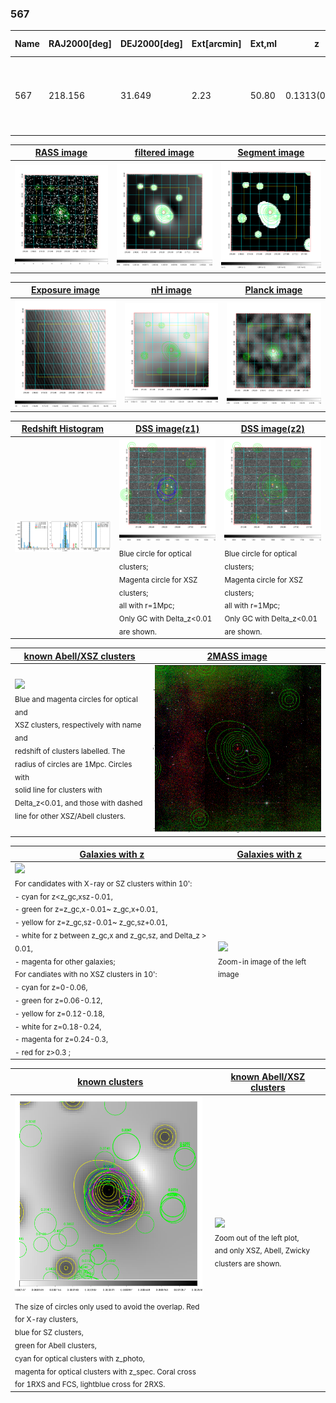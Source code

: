 <div STYLE="page-break-after: always;"></div>

### 567

|Name|RAJ2000[deg]|DEJ2000[deg] |Ext[arcmin]| Ext,ml | z | z_src| C|GC(XSZ,Delta_z<0.01)| GC(OPT,Delta_z<0.01)|GC| R_sig[arcmin] | R500[arcmin] | R500[Mpc]| CRsig[c/s] | CR500[c/s] |L500[1E44 erg/s]|F500[1E-12 erg/s/cm^2]| M500[1E14 Msun]|Tx[keV]|Cnt_sig|Beta|Rc[arcmin]|Comment|Alias|
|---|---|---|---|---|---|------|---|--------|---------|----------|---|---|---|---|---|---|---|---|---|---|---|---|---|---|
|567| 218.156| 31.649| 2.23| 50.80| 0.1313(0.005)| z1, z_xsz| B| MCXC, Tar, XB| A, N, W| A, C, F20, MCXC, N, PSZ2, Tar, W, XB| 27.662| 7.258| 1.018| 0.258(0.058)| 0.230(0.051)| 2.145(0.300)| 4.711(0.660)| 3.40(0.23)| 4.75(0.21)| 183.7| 0.630(-0.054+0.077)| 2.510(-0.593+0.741)| -| k258|

|[RASS image](../image/567/567_img.pdf)|[filtered image](../image/567/567_fil.pdf)|[Segment image](../image/567/567_seg.pdf)|
|-------------------|--------------------|-------------------|
| <img src="../image/567/567_img.png" width="300">  | <img src="../image/567/567_fil.png" width="300">   | <img src="../image/567/567_seg.png" width="300">  |

|[Exposure image](../image/567/567_mex.pdf)| [nH image](../image/567/567_nh.pdf)| [Planck image](../image/567/567_p.pdf)|
|-------------------|--------------------|-------------------|
|<img src="../image/567/567_mex.png" width="300">   | <img src="../image/567/567_nh.png" width="300">    | <img src="../image/567/567_p.png" width="300"> |

|[Redshift Histogram](../image/567/567_zg.pdf) | [DSS image(z1)](../image/567/567_dss_z1.pdf)      |  [DSS image(z2)](../image/567/567_dss_z2.pdf)    |
|-------------------|--------------------|-------------------|
|<img src="../image/567/567_zg.png" width="300"> |<img src="../image/567/567_dss_z1.png" width="300"> <sub><br>Blue circle for optical clusters; <br>Magenta circle for XSZ clusters; <br>all with r=1Mpc; <br>Only GC with Delta_z<0.01 are shown. </sub>| <img src="../image/567/567_dss_z2.png" width="300"><sub><br>Blue circle for optical clusters; <br>Magenta circle for XSZ clusters; <br>all with r=1Mpc; <br>Only GC with Delta_z<0.01 are shown. </sub> |

|[known Abell/XSZ clusters](../image/567/567_m.pdf) | [2MASS image](../image/567/567_2mass.pdf)      |
|-------------------|-------------------|
|<img src=../image/567/567_m.png width="300"> <br><sub>Blue and magenta circles for optical and <br>XSZ clusters, respectively with name and <br>redshift of clusters labelled. The <br>radius of circles are 1Mpc. Circles with <br>solid line for clusters with <br>Delta_z<0.01, and those with dashed <br>line for other XSZ/Abell clusters.        </sub>|<img src="../image/567/567_2mass.png" width="300">  |

|[Galaxies with z](../image/567/567_opt_ned.pdf) |[Galaxies with z](../image/567/567_opt_ned_zoom.pdf) |
|-------------------|-------------------|
| <img src=../image/567/567_opt_ned.png width="300"> <br><sub> For candidates with X-ray or SZ clusters within 10': <br> - cyan for z<z_gc,xsz-0.01, <br> - green for z=z_gc,x-0.01~ z_gc,x+0.01, <br> - yellow for z=z_gc,sz-0.01~ z_gc,sz+0.01, <br> - white for z between z_gc,x and z_gc,sz, and Delta_z > 0.01, <br> - magenta for other galaxies; <br>For candiates with no XSZ clusters in 10': <br> - cyan for z=0-0.06, <br> - green for z=0.06-0.12, <br> - yellow for z=0.12-0.18, <br> - white for z=0.18-0.24, <br> - magenta for z=0.24-0.3, <br> - red for z>0.3 ;  </sub>|<img src=../image/567/567_opt_ned_zoom.png width="300">  <br><sub> Zoom-in image of the left image</sub>|

|[known clusters](../image/567/567_gc.pdf) |[known Abell/XSZ clusters](../image/567/567_gc_large.pdf) |
|-------------------|-------------------|
| <img src=../image/567/567_gc.png width="300"> <br><sub> The size of circles only used to avoid the overlap. Red for X-ray clusters, <br> blue for SZ clusters, <br> green for Abell clusters, <br> cyan for optical clusters with z_photo, <br> magenta for optical clusters with z_spec. Coral cross for 1RXS and FCS, lightblue cross for 2RXS. </sub>|<img src=../image/567/567_gc_large.png width="300"> <br><sub> Zoom out of the left plot, <br> and only XSZ, Abell, Zwicky clusters are shown. </sub> |



